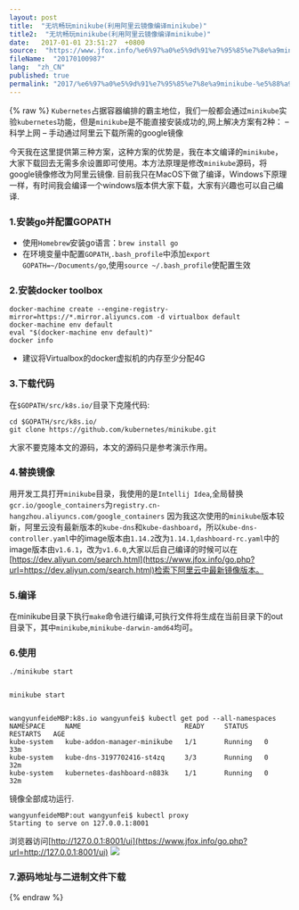 ```yaml
---
layout: post
title:  "无坑畅玩minikube(利用阿里云镜像编译minikube)"
title2:  "无坑畅玩minikube(利用阿里云镜像编译minikube)"
date:   2017-01-01 23:51:27  +0800
source:  "https://www.jfox.info/%e6%97%a0%e5%9d%91%e7%95%85%e7%8e%a9minikube-%e5%88%a9%e7%94%a8%e9%98%bf%e9%87%8c%e4%ba%91%e9%95%9c%e5%83%8f%e7%bc%96%e8%af%91minikube.html"
fileName:  "20170100987"
lang:  "zh_CN"
published: true
permalink: "2017/%e6%97%a0%e5%9d%91%e7%95%85%e7%8e%a9minikube-%e5%88%a9%e7%94%a8%e9%98%bf%e9%87%8c%e4%ba%91%e9%95%9c%e5%83%8f%e7%bc%96%e8%af%91minikube.html"
---
```

{% raw %}
`Kubernetes`占据容器编排的霸主地位，我们一般都会通过`minikube`实验`kubernetes`功能，但是`minikube`是不能直接安装成功的,网上解决方案有2种：
– 科学上网
– 手动通过阿里云下载所需的google镜像

今天我在这里提供第三种方案，这种方案的优势是，我在本文编译的`minikube`，大家下载回去无需多余设置即可使用。本方法原理是修改`minikube`源码，将google镜像修改为阿里云镜像.
目前我只在MacOS下做了编译，Windows下原理一样，有时间我会编译一个windows版本供大家下载，大家有兴趣也可以自己编译.

### 1.安装go并配置GOPATH

- 使用`Homebrew`安装go语言：`brew install go`
- 在环境变量中配置`GOPATH`,`.bash_profile`中添加`export GOPATH=~/Documents/go`,使用`source ~/.bash_profile`使配置生效

### 2.安装docker toolbox

    docker-machine create --engine-registry-mirror=https://*.mirror.aliyuncs.com -d virtualbox default
    docker-machine env default
    eval "$(docker-machine env default)"
    docker info
    

- 建议将Virtualbox的docker虚拟机的内存至少分配4G

### 3.下载代码

在`$GOPATH/src/k8s.io/`目录下克隆代码:

    cd $GOPATH/src/k8s.io/
    git clone https://github.com/kubernetes/minikube.git
    

大家不要克隆本文的源码，本文的源码只是参考演示作用。

### 4.替换镜像

用开发工具打开`minikube`目录，我使用的是`Intellij Idea`,全局替换`gcr.io/google_containers`为`registry.cn-hangzhou.aliyuncs.com/google_containers`
因为我这次使用的`minikube`版本较新，阿里云没有最新版本的`kube-dns`和`kube-dashboard`，所以`kube-dns-controller.yaml`中的image版本由`1.14.2`改为`1.14.1`,`dashboard-rc.yaml`中的image版本由`v1.6.1`，改为`v1.6.0`,大家以后自己编译的时候可以在[https://dev.aliyun.com/search.html](https://www.jfox.info/go.php?url=https://dev.aliyun.com/search.html)检索下阿里云中最新镜像版本。

### 5.编译

在minikube目录下执行`make`命令进行编译,可执行文件将生成在当前目录下的out目录下，其中`minikube`,`minikube-darwin-amd64`均可。

### 6.使用

    ./minikube start
    

    minikube start
    

    wangyunfeideMBP:k8s.io wangyunfei$ kubectl get pod --all-namespaces
    NAMESPACE     NAME                          READY     STATUS    RESTARTS   AGE
    kube-system   kube-addon-manager-minikube   1/1       Running   0          33m
    kube-system   kube-dns-3197702416-st4zq     3/3       Running   0          32m
    kube-system   kubernetes-dashboard-n883k    1/1       Running   0          32m
    

镜像全部成功运行.

    wangyunfeideMBP:out wangyunfei$ kubectl proxy
    Starting to serve on 127.0.0.1:8001
    

浏览器访问[http://127.0.0.1:8001/ui](https://www.jfox.info/go.php?url=http://127.0.0.1:8001/ui)
![](102b313.png)

### 7.源码地址与二进制文件下载
{% endraw %}